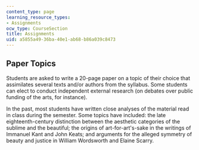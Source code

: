 ```yaml
---
content_type: page
learning_resource_types:
- Assignments
ocw_type: CourseSection
title: Assignments
uid: a5855a49-36ba-40e1-ab68-b86a039c8473
---
```


Paper Topics
------------

Students are asked to write a 20-page paper on a topic of their choice that assimilates several texts and/or authors from the syllabus. Some students can elect to conduct independent external research (on debates over public funding of the arts, for instance).

In the past, most students have written close analyses of the material read in class during the semester. Some topics have included: the late eighteenth-century distinction between the aesthetic categories of the sublime and the beautiful; the origins of art-for-art's-sake in the writings of Immanuel Kant and John Keats; and arguments for the alleged symmetry of beauty and justice in William Wordsworth and Elaine Scarry.